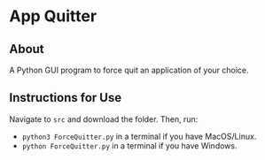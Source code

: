 # App Quitter

## About

A Python GUI program to force quit an application of your choice.

## Instructions for Use

Navigate to `src` and download the folder. Then, run:

- `python3 ForceQuitter.py` in a terminal if you have MacOS/Linux.
- `python ForceQuitter.py` in a terminal if you have Windows.
